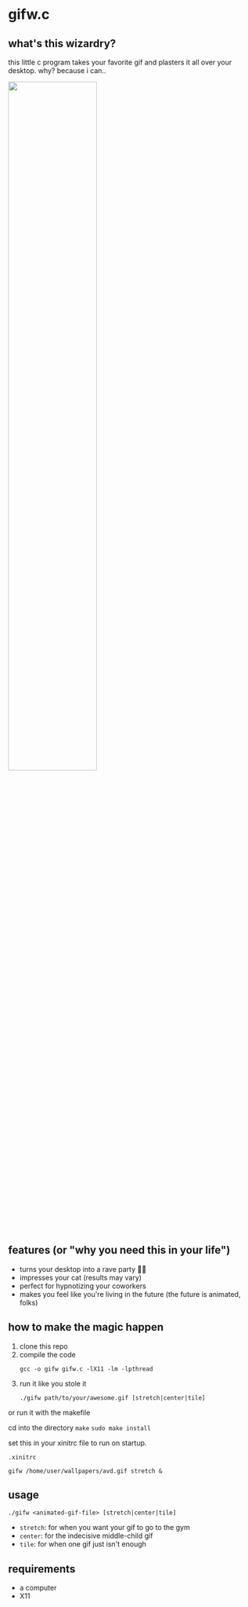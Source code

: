 # gifw.c

## what's this wizardry?

this little c program takes your favorite gif and plasters it all over your desktop. why? because i can..

<a href="https://i.imgur.com/r3g38vl.gif"><img src="https://i.imgur.com/r3g38vl.gif" width="60%" align="center"></a>

## features (or "why you need this in your life")

- turns your desktop into a rave party 🕺💃
- impresses your cat (results may vary)
- perfect for hypnotizing your coworkers
- makes you feel like you're living in the future (the future is animated, folks)

## how to make the magic happen

1. clone this repo 
2. compile the code
   ```
   gcc -o gifw gifw.c -lX11 -lm -lpthread
   ```
3. run it like you stole it
   ```
   ./gifw path/to/your/awesome.gif [stretch|center|tile]
   ```

 or run it with the makefile

 cd into the directory
 ```make```
 ```sudo make install```

set this in your xinitrc file to run on startup.

 ```
 .xinitrc

 gifw /home/user/wallpapers/avd.gif stretch &
```

## usage

```
./gifw <animated-gif-file> [stretch|center|tile]
```

- `stretch`: for when you want your gif to go to the gym
- `center`: for the indecisive middle-child gif
- `tile`: for when one gif just isn't enough

## requirements

- a computer
- X11
